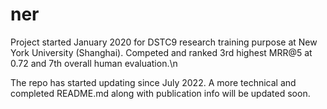 # ner
Project started January 2020 for DSTC9 research training purpose at New York University (Shanghai). Competed and ranked 3rd highest MRR@5 at 0.72 and 7th overall human evaluation.\n

The repo has started updating since July 2022. A more technical and completed README.md along with publication info will be updated soon.
